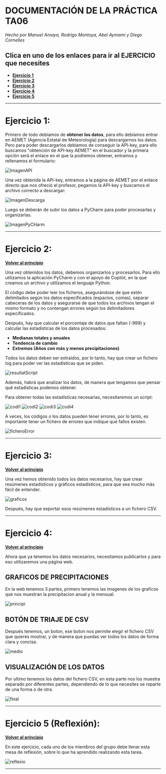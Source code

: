 # DOCUMENTACIÓN DE LA PRÁCTICA TA06
_Hecho por Manuel Amaya, Rodrigo Montoya, Abel Aymami y Diego Cornelles_

## Clica en uno de los enlaces para ir al EJERCICIO que necesites

- [**Ejercicio 1**](#Ejercicio-1)
- [**Ejercicio 2**](#Ejercicio-2)
- [**Ejercicio 3**](#Ejercicio-3)
- [**Ejercicio 4**](#Ejercicio-4)
- [**Ejercicio 5**](#Ejercicio-5)

---

# Ejercicio 1:
Primero de todo debíamos de **obtener los datos**, para ello debíamos entrar en AEMET (Agencia Estatal de Meteorología) para descargarnos los datos. Pero para poder descargarlos debíamos de conseguir la API-key, para ello buscamos "obtención de API-key AEMET" en el buscador y la primera opción será el enlace en el que la podremos obtener, entramos y rellenamos el formulario:

![ImagenAPI](./Caps/Cap_API.png)

Una vez obtenida la API-key, entramos a la página de AEMET por el enlace directo que nos ofreció el profesor, pegamos la API-key y buscamos el archivo correcto a descargar:

![ImagenDescarga](./Caps/Cap_ArchDownload.png)

Luego se deberán de subir los datos a PyCharm para poder procesarlas y organizarlas.

![ImagenPyCHarm](./Caps/Cap_PyCharm.png)

---

# Ejercicio 2:
[**Volver al principio**](#documentación-de-la-práctica-ta06)

Una vez obtenidos los datos, debemos organizarlos y procesarlos. Para ello utilizamos la aplicación PyCharm y con el apoyo de Copilot, en la que creamos un archivo y utilizamos el lenguaje Python.

El código debe poder leer los ficheros, asegurándose de que estén delimitados según los datos especificados (espacios, comas), separar cabeceras de los datos y asegurarse de que todos los archivos tengan el mismo formato y no contengan errores según los delimitadores especificados.

Después, hay que calcular el porcentaje de datos que faltan (-999) y calcular las estadísticas de los datos procesados:

- **Medianas totales y anuales**
- **Tendencia de cambio**
- **Extremos (Años con más y menos precipitaciones)**

Todos los datos deben ser extraídos, por lo tanto, hay que crear un fichero log para poder ver las estadísticas que se piden.

![resultatScript](./Caps/resultatScript.png)

Además, habrá que analizar los datos, de manera que tengamos que pensar qué estadísticas podemos obtener.

Para obtener todas las estadísticas necesarias, necesitaremos un script:

![codi1](./Caps/codi1.png)
![codi2](./Caps/codi2.png)
![codi3](./Caps/codi3.png)
![codi4](./Caps/codi4.png)

A veces, los códigos o los datos pueden tener errores, por lo tanto, es importante tener un fichero de errores que indique qué fallos existen.

![ficheroError](./Caps/ficheroError.png)

---

# Ejercicio 3:
[**Volver al principio**](#documentación-de-la-práctica-ta06)

Una vez hemos obtenido todos los datos necesarios, hay que crear resúmenes estadísticos y gráficos estadísticos, para que sea mucho más fácil de entender.

![graficos](./TA06/E03/statistics_plot.png)

Después, hay que exportar esos resúmenes estadísticos a un fichero CSV.

---

# Ejercicio 4:
[**Volver al principio**](#documentación-de-la-práctica-ta06)

Ahora que ya tenemos los datos necesarios, necesitamos publicarlos y para eso utilizaremos una página web.

## GRAFICOS DE PRECIPITACIONES
En la web tenemos 3 partes, primero tenemos las imagenes de los graficos que nos muestran la precipitacion anual y la mensual.

![principi](./Caps/principio.png)

## BOTÓN DE TRIAJE DE CSV
Después tenemos, un boton, ese boton nos permite elegir el fichero CSV que quieres mostrar, y de manera que puedas ver todos los datos de forma clara y concisa.

![medio](./Caps/medio.png)

## VISUALIZACIÓN DE LOS DATOS
Por ultimo tenemos los datos del fichero CSV, en esta parte nos los muestra separado por diferentes partes, dependiendo de lo que necesites se reparte de una forma o de otra.

![final](./Caps/final.png)

---

# Ejercicio 5 (Reflexión):
[**Volver al principio**](#documentación-de-la-práctica-ta06)

En este ejercicio, cada uno de los miembros del grupo debe llenar esta mesa de reflexión, sobre lo que ha aprendido realizando esta tarea.

![reflexio](./Caps/reflexio.png)

---
